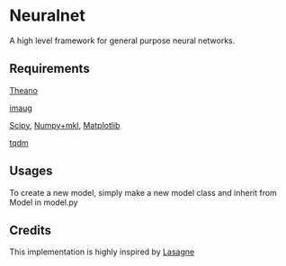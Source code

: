 # Neuralnet

A high level framework for general purpose neural networks.

## Requirements

[Theano](http://deeplearning.net/software/theano/)

[imaug](https://github.com/aleju/imgaug)

[Scipy](https://www.scipy.org/install.html), [Numpy+mkl](http://www.lfd.uci.edu/~gohlke/pythonlibs/#numpy), [Matplotlib](https://matplotlib.org/)

[tqdm](https://pypi.python.org/pypi/tqdm)

## Usages
To create a new model, simply make a new model class and inherit from Model in model.py

## Credits
This implementation is highly inspired by [Lasagne](http://lasagne.readthedocs.io/en/latest/user/installation.html)


